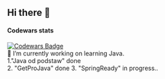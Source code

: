 ## Hi there 👋
#### Codewars stats
[![Codewars Badge](https://www.codewars.com/users/Pablo1644/badges/large?theme=light)](https://www.codewars.com/users/Pablo1644) </br>
🔭 I’m currently working on learning Java.</br>
1."Java od podstaw" done   
2. "GetProJava" done
3. "SpringReady" in progress..


